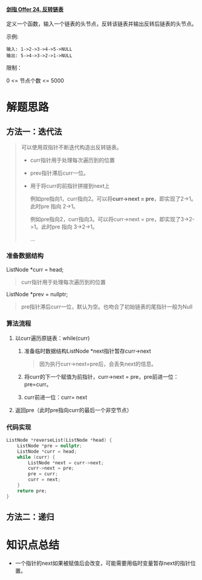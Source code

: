 #### [剑指 Offer 24. 反转链表](https://leetcode-cn.com/problems/fan-zhuan-lian-biao-lcof/)

定义一个函数，输入一个链表的头节点，反转该链表并输出反转后链表的头节点。

 

示例:

```
输入: 1->2->3->4->5->NULL
输出: 5->4->3->2->1->NULL
```


限制：

0 <= 节点个数 <= 5000

# 解题思路

## 方法一：迭代法

> 可以使用双指针不断迭代构造出反转链表。
>
> - curr指针用于处理每次遍历到的位置
>
> - prev指针滞后curr一位。
>
> - 用于将curr的前指针拼接到next上
>
>   例如pre指向1，curr指向2。可以将**curr->next = pre**，即实现了2->1。此时pre 指向 2->1。
>
>   例如pre指向2，curr指向3。可以将curr->next = pre，即实现了3->2->1。此时pre 指向 3->2->1。
>
>   ...

### 准备数据结构

ListNode *curr = head;

> curr指针用于处理每次遍历到的位置

ListNode *prev = nullptr;

> pre指针滞后curr一位，默认为空。也吻合了初始链表的尾指针一般为Null

### 算法流程

1. 以curr遍历原链表：while(curr)

   1. 准备临时数据结构ListNode *next指针暂存curr->next

      > 因为执行curr->next=pre后，会丢失next的信息。

   2. 将curr的下一个赋值为前指针，curr->next = pre，pre前进一位：pre=curr。
   3. curr前进一位：curr= next

2. 返回pre（此时pre指向curr的最后一个非空节点）

### 代码实现

```c++
ListNode *reverseList(ListNode *head) {
    ListNode *pre = nullptr;
    ListNode *curr = head;
    while (curr) {
        ListNode *next = curr->next;
        curr->next = pre;
        pre = curr;
        curr = next;
    }
    return pre;
}
```

## 方法二：递归



# 知识点总结

- 一个指针的next如果被赋值后会改变，可能需要用临时变量暂存next的指针位置。